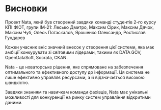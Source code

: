 # Висновки

Проект Nata, який був створений завдяки команді студентів 2-го курсу КПІ ФІОТ, групи ІМ-21:
Лесько Дмитро, Максим Сірик, Максим Дячок, Максим Чуб, Олесь Потаскалов, Ярошенко Олександр, Ростислав Гундарев

Кожен учасник вніс значний внесок у створення цієї системи, яка має амбіції конкурувати зі світовими лідерами, такими як DATA.GOV, OpenDataSoft, Socrata, CKAN.

Nata - це новаторське рішення, яке спрямоване на забезпечення оптимального та ефективного доступу до інформації. Ця система не лише ефективно управляє ресурсами, а й відзначається високою швидкістю.

Завдяки знанням та навичкам команди фахівців, Nata має унікальні можливості для конкуренції на ринку систем управління відкритими даними.
